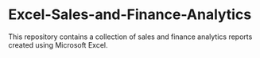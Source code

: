 # Excel-Sales-and-Finance-Analytics
This repository contains a collection of sales and finance analytics reports created using Microsoft Excel. 
